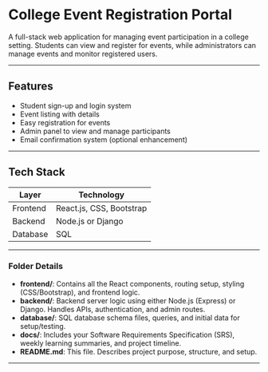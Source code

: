 #  College Event Registration Portal

A full-stack web application for managing event participation in a college setting. Students can view and register for events, while administrators can manage events and monitor registered users.

---

##  Features

-  Student sign-up and login system
-  Event listing with details
-  Easy registration for events
-  Admin panel to view and manage participants
-  Email confirmation system (optional enhancement)

---

##  Tech Stack

| Layer     | Technology              |
|-----------|--------------------------|
| Frontend  | React.js, CSS, Bootstrap |
| Backend   | Node.js or Django        |
| Database  | SQL                      |

---


###  Folder Details

- **frontend/**: Contains all the React components, routing setup, styling (CSS/Bootstrap), and frontend logic.
- **backend/**: Backend server logic using either Node.js (Express) or Django. Handles APIs, authentication, and admin routes.
- **database/**: SQL database schema files, queries, and initial data for setup/testing.
- **docs/**: Includes your Software Requirements Specification (SRS), weekly learning summaries, and project timeline.
- **README.md**: This file. Describes project purpose, structure, and setup.

---


